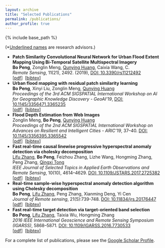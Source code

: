 ```yaml
---
layout: archive
title: "Selected Publications"
permalink: /publications/
author_profile: true
---
```


{% include base_path %}

(*<u>Underlined names</u> are research advisors.)<br>
* **Patch Similarity Convolutional Neural Network for Urban Flood Extent Mapping Using Bi-Temporal Satellite Multispectral Imagery**<br>
**Bo Peng**, Zonglin Meng, <u>Qunying Huang</u>, Caixia Wang, C.<br>
*Remote Sensing*, 11(21), 2492. (2019), 
[DOI: 10.3390/rs11212492](https://doi.org/10.3390/rs11212492)<br>
[[pdf](/files/peng2019psnet.pdf)]&nbsp;&nbsp;[[bibtex](/files/peng2019psnet.txt)]
* **Urban flood mapping with residual patch similarity learning**<br>
**Bo Peng**, Xinyi Liu, Zonglin Meng, <u>Qunying Huang</u><br>
*Proceedings of the 3rd ACM SIGSPATIAL International Workshop on AI for Geographic Knowledge Discovery - GeoAI'19*, [DOI: 10.1145/3356471.3365235](https://doi.org/40–47.10.1145/3356471.3365235)<br>
[[pdf](/files/peng2019urbanflood.pdf)]&nbsp;&nbsp;[[bibtex](/files/peng2019urbanflood.txt)]
* **Flood Depth Estimation from Web Images**<br>
Zonglin Meng, **Bo Peng**, <u>Qunying Huang</u><br>
*Proceedings of the 2nd ACM SIGSPATIAL International Workshop on Advances on Resilient and Intelligent Cities - ARIC’19*, 37–40. [DOI: 10.1145/3356395.3365542](https://doi.org/10.1145/3356395.3365542)<br>
[[pdf](/files/meng2019flooddepth.pdf)]&nbsp;&nbsp;[[bibtex](/files/meng2019flooddepth.txt)]
* **Fast real-time causal linewise progressive hyperspectral anomaly detection via cholesky decomposition**<br>
<u>Lifu Zhang</u>, **Bo Peng**, Feizhou Zhang, Lizhe Wang, Hongming Zhang, Peng Zhang, <u>Qingxi Tong</u><br>
*IEEE Journal of Selected Topics in Applied Earth Observations and Remote Sensing*, 10(10), 4614–4629. [DOI: 10.1109/JSTARS.2017.2725382](https://doi.org/10.1109/JSTARS.2017.2725382)<br>
[[pdf](/files/zhang2017fast.pdf)]&nbsp;&nbsp;[[bibtex](/files/zhang2017fast.txt)]
* **Real-time sample-wise hyperspectral anomaly detection algorithm using Cholesky decomposition**<br>
**Bo Peng**, <u>Lifu Zhang</u>, Peng Zhang, Xianming Deng, Yi Cen<br>
*Journal of Remote sensing*, 21(5):739-748. [DOI: 10.11834/jrs.20176447](https://doi.org/10.11834/jrs.20176447)<br>
[[pdf](/files/peng2017fast.pdf)]&nbsp;&nbsp;[[bibtex](/files/peng2017fast.txt)]
* **Fast real-time target detection via target-oriented band selection**<br>
**Bo Peng**, <u>Lifu Zhang</u>, Taixia Wu, Hongming Zhang<br>
*2016 IEEE International Geoscience and Remote Sensing Symposium (IGARSS)*, 5868–5871. [DOI: 10.1109/IGARSS.2016.7730533](https://doi.org/10.1109/IGARSS.2016.7730533)<br>
[[pdf](/files/peng2016fast.pdf)]&nbsp;&nbsp;[[bibtex](/files/peng2016fast.txt)]


For a complete list of publications, please see the [Google Scholar Profile](https://scholar.google.com/citations?user=FJtarzIAAAAJ&hl=en).
